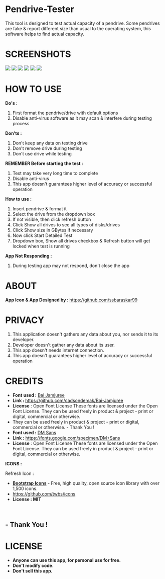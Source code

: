 # Pendrive-Tester
This tool is designed to test actual capacity of a pendrive. Some pendrives are fake & report different size than usual to the operating system, this software helps to find actual capacity.

# SCREENSHOTS
![](https://github.com/ssbaraskar99/Pendrive-Tester/blob/main/Screenshots/1.PNG?raw=true)
![](https://github.com/ssbaraskar99/Pendrive-Tester/blob/main/Screenshots/2.PNG?raw=true)
![](https://github.com/ssbaraskar99/Pendrive-Tester/blob/main/Screenshots/3.PNG?raw=true)
![](https://github.com/ssbaraskar99/Pendrive-Tester/blob/main/Screenshots/4.PNG?raw=true)
![](https://github.com/ssbaraskar99/Pendrive-Tester/blob/main/Screenshots/5.PNG?raw=true)
![](https://github.com/ssbaraskar99/Pendrive-Tester/blob/main/Screenshots/6.gif?raw=true)


# HOW TO USE
<p><strong>Do's :</strong></p>
<ol>
<li>First format the pendrive/drive with default options</li>
<li>Disable anti-virus software as it may scan &amp; interfere during testing process</li>
</ol>
<p><strong>Don'ts :</strong></p>
<ol>
<li>Don't keep any data on testing drive</li>
<li>Don't remove drive during testing</li>
<li>Don't use drive while testing</li>
</ol>
<p><strong>REMEMBER&nbsp;</strong><strong>Before starting the test :</strong></p>
<ol>
<li>Test may take very long time to complete</li>
<li>Disable anti-virus</li>
<li class="a-b-r-La">This app doesn't guarantees higher level of accuracy or successful operation</li>
</ol>
<p><strong>How to use :</strong></p>
<ol>
<li>Insert pendrive &amp; format it</li>
<li>Select the drive from the dropdown box</li>
<li>If not visible, then click refresh button</li>
<li>Click Show all drives to see all types of disks/drives</li>
<li>Click Show size in GBytes if necessary</li>
<li>Now click Start Detailed Test</li>
<li>Dropdown box, Show all drives checkbox &amp; Refresh button will get locked when test is running</li>
</ol>
<p><strong>App Not Responding :</strong></p>
<ol>
<li>During testing app may not respond, don't close the app</li>
</ol>

# **ABOUT**
<p><strong>App Icon &amp; App Designed by : </strong><a href="https://github.com/ssbaraskar99">https://github.com/ssbaraskar99</a></p>

# **PRIVACY**

<ol>
<li class="a-b-r-La">This application doesn't gathers any data about you, nor sends it to its developer.</li>
<li class="a-b-r-La">Developer doesn't gather any data about its user.</li>
<li class="a-b-r-La">This app doesn't needs internet connection.</li>
<li class="a-b-r-La">This app doesn't guarantees higher level of accuracy or successful operation</li>
</ol>

# **CREDITS**
<ul>
<li><strong>Font</strong> <strong>used :</strong> <a href="https://github.com/cadsondemak/Bai-Jamjuree">Bai Jamjuree</a></li>
<li><strong>Link : </strong><a href="https://github.com/cadsondemak/Bai-Jamjuree">https://github.com/cadsondemak/Bai-Jamjuree</a></li>
<li><strong>License</strong> : Open Font License These fonts are licensed under the Open Font License. They can be used freely in product &amp; project - print or digital, commercial or otherwise.</li>
<li>They can be used freely in product &amp; project - print or digital, commercial or otherwise. - Thank You !</li>
<li><strong>Font used :</strong> <a href="https://fonts.google.com/specimen/DM+Sans#about">DM Sans</a></li>
<li><strong>Link :</strong> <a href="https://fonts.google.com/specimen/DM+Sans">https://fonts.google.com/specimen/DM+Sans</a></li>
<li><strong>License</strong> : Open Font License These fonts are licensed under the Open Font License. They can be used freely in product &amp; project - print or digital, commercial or otherwise.</li>
</ul>
<p><strong> ICONS :</strong></p>
<p>Refresh Icon :</p>
<ul>
<li><a href="https://icons.getbootstrap.com"><strong>Bootstrap Icons</strong></a> - Free, high quality, open source icon library with over 1,500 icons.</li>
<li><a href="https://github.com/twbs/icons">https://github.com/twbs/icons </a></li>
<li><strong> License : MIT </strong></li>
</ul>
<p>&nbsp;</p>
<h2><strong>- Thank You !</strong></h2>


# **LICENSE**
- **Anyone can use this app, for personal use for free.**
- **Don't modify code.**
- **Don't sell this app.**
